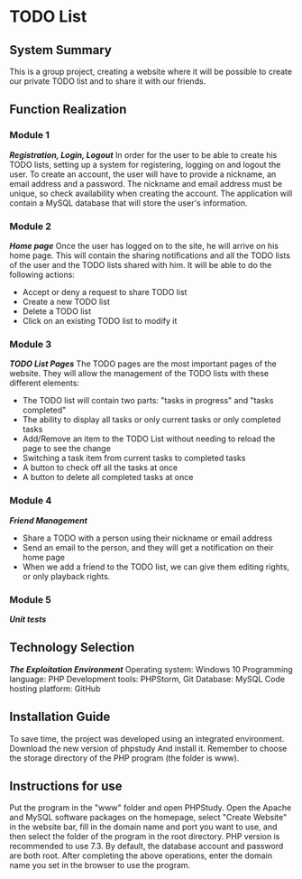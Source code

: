 # TODO List

## System Summary
This is a group project, creating a website where it will be possible to create our private TODO list and to share it with our friends.

## Function Realization
### Module 1
***Registration, Login, Logout***
In order for the user to be able to create his TODO lists, setting up a system for registering, logging on and logout the user.
To create an account, the user will have to provide a nickname, an email address and a password. The nickname and email address must be unique, so check availability when creating the account.
The application will contain a MySQL database that will store the user's information.
### Module 2
***Home page***
Once the user has logged on to the site, he will arrive on his home page. This will contain the sharing notifications and all the TODO lists of the user and the TODO lists shared with him.
It will be able to do the following actions:
* Accept or deny a request to share TODO list
* Create a new TODO list
* Delete a TODO list
* Click on an existing TODO list to modify it
### Module 3
***TODO List Pages***
The TODO pages are the most important pages of the website. They will allow the management of the TODO lists with these different elements:
* The TODO list will contain two parts: "tasks in progress" and "tasks completed"
* The ability to display all tasks or only current tasks or only completed tasks
* Add/Remove an item to the TODO List without needing to reload the page to see the change
* Switching a task item from current tasks to completed tasks
* A button to check off all the tasks at once
* A button to delete all completed tasks at once
### Module 4
***Friend Management***
* Share a TODO with a person using their nickname or email address
* Send an email to the person, and they will get a notification on their home page
* When we add a friend to the TODO list, we can give them editing rights, or only playback rights.
### Module 5
***Unit tests***

## Technology Selection
***The Exploitation Environment***
Operating system: Windows 10
Programming language: PHP 
Development tools: PHPStorm, Git
Database: MySQL
Code hosting platform: GitHub

## Installation Guide
To save time, the project was developed using an integrated environment. Download the new version of phpstudy
And install it. Remember to choose the storage directory of the PHP program (the folder is www).

## Instructions for use
Put the program in the "www" folder and open PHPStudy. Open the Apache and MySQL software packages on the homepage, select "Create Website" in the website bar, fill in the domain name and port you want to use, and then select the folder of the program in the root directory. PHP version is recommended to use 7.3. By default, the database account and password are both root.
After completing the above operations, enter the domain name you set in the browser to use the program.
